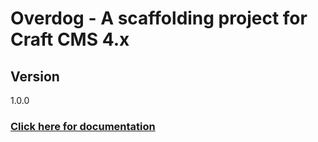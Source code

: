
# Overdog - A scaffolding project for Craft CMS 4.x

## Version
1.0.0

### [Click here for documentation](https://st.overdog.io/)